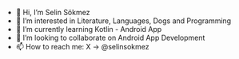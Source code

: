 - 👋 Hi, I’m Selin Sökmez
- 👀 I’m interested in Literature, Languages, Dogs and Programming 
- 🌱 I’m currently learning Kotlin - Android App
- 💞️ I’m looking to collaborate on Android App Development
- 📫 How to reach me: X -> @selinsokmez

<!---
selinsokmez/selinsokmez is a ✨ special ✨ repository because its `README.md` (this file) appears on your GitHub profile.
You can click the Preview link to take a look at your changes.
--->
